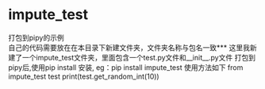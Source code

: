 # impute_test
打包到pipy的示例</br>
自己的代码需要放在在本目录下新建文件夹，文件夹名称与包名一致***
这里我新建了一个impute_test文件夹，里面包含一个test.py文件和__init__.py文件
打包到pipy后,使用pip install <you package> 安装, eg：pip install impute_test
使用方法如下
from impute_test test
print(test.get_random_int(10))
